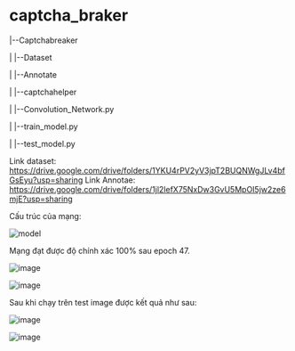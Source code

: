 # captcha_braker

|--Captchabreaker

|          |--Dataset

|          |--Annotate

|          |--captchahelper

|          |--Convolution_Network.py

|          |--train_model.py

|          |--test_model.py

Link dataset: https://drive.google.com/drive/folders/1YKU4rPV2yV3jpT2BUQNWgJLv4bfGsEyu?usp=sharing
Link Annotae: https://drive.google.com/drive/folders/1jl2lefX75NxDw3GvU5MpOI5jw2ze6mjE?usp=sharing

Cấu trúc của mạng:

![model](https://user-images.githubusercontent.com/87125486/137261344-e264600d-6529-4ece-b65c-4c5a22cf505f.png)


Mạng đạt được độ chính xác 100% sau epoch 47.

![image](https://user-images.githubusercontent.com/87125486/137260896-56f4a35c-77f6-4aea-a149-c0c239600952.png)

![image](https://user-images.githubusercontent.com/87125486/137260923-cbff6527-a8c4-4fbc-83c0-440a7c3f00b1.png)

Sau khi chạy trên test image được kết quả như sau:

![image](https://user-images.githubusercontent.com/87125486/137260997-03e80c13-5b86-440c-b891-fd002e8ccd1e.png)

![image](https://user-images.githubusercontent.com/87125486/137261074-6d4777e2-5c26-449b-8fa5-d2c29f402b6e.png)

